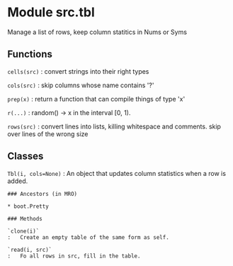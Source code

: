 Module src.tbl
==============
Manage a list of rows, keep column statitics in Nums or Syms

Functions
---------

    
`cells(src)`
:   convert strings into their right types

    
`cols(src)`
:   skip columns whose name contains '?'

    
`prep(x)`
:   return a function that can compile things of type 'x'

    
`r(...)`
:   random() -> x in the interval [0, 1).

    
`rows(src)`
:   convert lines into lists, killing whitespace
    and comments. skip over lines of the wrong size

Classes
-------

`Tbl(i, cols=None)`
:   An object that updates column statistics when a row is added.

    ### Ancestors (in MRO)

    * boot.Pretty

    ### Methods

    `clone(i)`
    :   Create an empty table of the same form as self.

    `read(i, src)`
    :   Fo all rows in src, fill in the table.